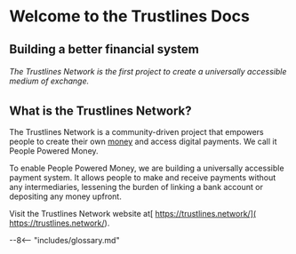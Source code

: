 # Welcome to the Trustlines Docs

<div class="hero">
<h2>Building a better financial system</h2>
<h6>The Trustlines Network is the first project to create a universally accessible medium of exchange.</h6>
</div>

## What is the Trustlines Network?

The Trustlines Network is a community-driven project that empowers people to create their own [money](https://www.investopedia.com/terms/m/money.asp#:~:text=Money%20is%20an%20economic%20unit,transactional%20purposes%20in%20an%20economy.&text=Money%20originates%20in%20the%20form,as%20a%20medium%20of%20exchange.) and access digital payments. We call it People Powered Money.

To enable People Powered Money, we are building a universally accessible payment system. It allows people to make and receive payments without any intermediaries, lessening the burden of linking a bank account or depositing any money upfront.

Visit the Trustlines Network website at[ https://trustlines.network/]( https://trustlines.network/).

--8<-- "includes/glossary.md"
